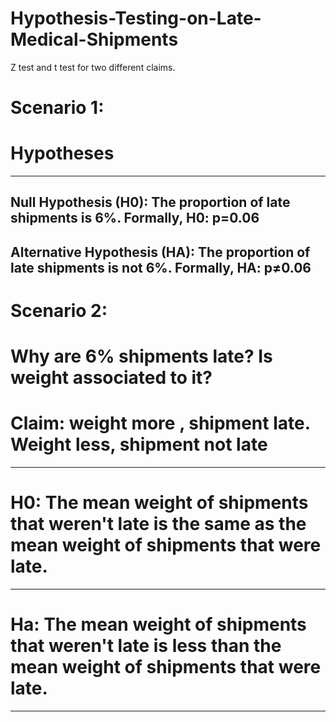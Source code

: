 # Hypothesis-Testing-on-Late-Medical-Shipments
Z test and t test for two different claims. 

# Scenario 1: 

# Hypotheses
---
Null Hypothesis (H0): The proportion of late shipments is 6%. Formally, 
H0:
p=0.06
---
Alternative Hypothesis (HA): The proportion of late shipments is not 6%. Formally, 
HA:
p≠0.06
---

# Scenario 2: 

# Why are 6% shipments late? Is weight associated to it?
# Claim: weight more , shipment late. Weight less, shipment not late
---
# H0: The mean weight of shipments that weren't late is the same as the mean weight of shipments that were late.
---
# Ha: The mean weight of shipments that weren't late is less than the mean weight of shipments that were late.
---
